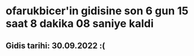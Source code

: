 # ofarukbicer'in gidisine son 6 gun 15 saat 8 dakika 08 saniye kaldi

## Gidis tarihi: 30.09.2022 :(